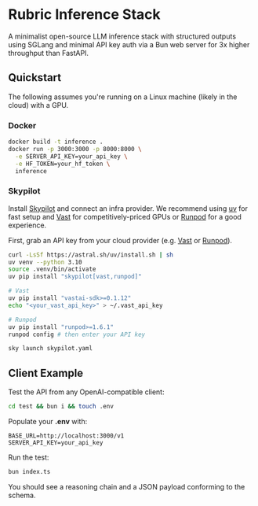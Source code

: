 # Rubric Inference Stack

A minimalist open-source LLM inference stack with structured outputs using SGLang and minimal API key auth via a Bun web server for 3x higher throughput than FastAPI.

## Quickstart

The following assumes you're running on a Linux machine (likely in the cloud) with a GPU.

### Docker
```bash
docker build -t inference .
docker run -p 3000:3000 -p 8000:8000 \
  -e SERVER_API_KEY=your_api_key \
  -e HF_TOKEN=your_hf_token \
  inference
```

### Skypilot

Install [Skypilot](https://docs.skypilot.co/en/latest/getting-started/installation.html#installation) and connect an infra provider. We recommend using [uv](https://docs.astral.sh/uv/) for fast setup and [Vast](https://cloud.vast.ai/?ref_id=278361) for competitively-priced GPUs or [Runpod](https://runpod.io?ref=n92vmj04) for a good experience.

First, grab an API key from your cloud provider (e.g. [Vast](https://cloud.vast.ai/manage-keys) or [Runpod](https://console.runpod.io/user/settings)).

```bash
curl -LsSf https://astral.sh/uv/install.sh | sh
uv venv --python 3.10
source .venv/bin/activate
uv pip install "skypilot[vast,runpod]"

# Vast
uv pip install "vastai-sdk>=0.1.12"
echo "<your_vast_api_key>" > ~/.vast_api_key

# Runpod
uv pip install "runpod>=1.6.1"
runpod config # then enter your API key

sky launch skypilot.yaml
```

## Client Example

Test the API from any OpenAI-compatible client:

```bash
cd test && bun i && touch .env
```

Populate your **.env** with:
```
BASE_URL=http://localhost:3000/v1
SERVER_API_KEY=your_api_key
```

Run the test:
```bash
bun index.ts
```

You should see a reasoning chain and a JSON payload conforming to the schema.